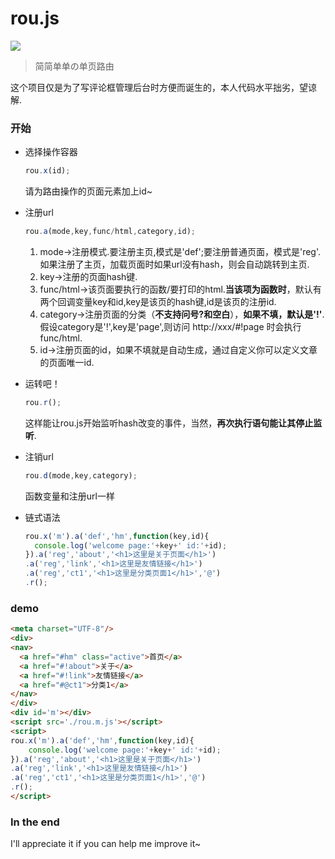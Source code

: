 # rou.js
![](https://wx4.sinaimg.cn/large/ed039e1fly1gbhvzt8ppnj20m808c3ys)  
> 简简单单の单页路由  

这个项目仅是为了写评论框管理后台时方便而诞生的，本人代码水平拙劣，望谅解.  

### 开始  
* 选择操作容器
  ```javascript
  rou.x(id);  
  ```
  请为路由操作的页面元素加上id~  
  
* 注册url  
  ```javascript
  rou.a(mode,key,func/html,category,id);  
  ````
  1. mode->注册模式.要注册主页,模式是'def';要注册普通页面，模式是'reg'.如果注册了主页，加载页面时如果url没有hash，则会自动跳转到主页.  
  2. key->注册的页面hash键.  
  3. func/html->该页面要执行的函数/要打印的html.**当该项为函数时**，默认有两个回调变量key和id,key是该页的hash键,id是该页的注册id.  
  4. category->注册页面的分类（**不支持问号?和空白**），**如果不填，默认是'!'**.假设category是'!',key是'page',则访问 http://xxx/#!page 时会执行func/html.  
  5. id->注册页面的id，如果不填就是自动生成，通过自定义你可以定义文章的页面唯一id.    
  
* 运转吧！  
  ```javascript
  rou.r();  
  ```
  这样能让rou.js开始监听hash改变的事件，当然，**再次执行语句能让其停止监听**.  
  
* 注销url
  ```javascript
  rou.d(mode,key,category); 
  ```
  函数变量和注册url一样  
  
* 链式语法  
  ```javascript
  rou.x('m').a('def','hm',function(key,id){
    console.log('welcome page:'+key+' id:'+id);
  }).a('reg','about','<h1>这里是关于页面</h1>')
  .a('reg','link','<h1>这里是友情链接</h1>')
  .a('reg','ct1','<h1>这里是分类页面1</h1>','@')
  .r();
  ```
  
### demo  
  ```html 
  <meta charset="UTF-8"/> 
  <div>
  <nav>
	<a href="#hm" class="active">首页</a>
	<a href="#!about">关于</a>
	<a href="#!link">友情链接</a>
	<a href="#@ct1">分类1</a>
  </nav>
  </div>
  <div id='m'></div>
  <script src='./rou.m.js'></script>
  <script>
  rou.x('m').a('def','hm',function(key,id){
      console.log('welcome page:'+key+' id:'+id);
  }).a('reg','about','<h1>这里是关于页面</h1>')
  .a('reg','link','<h1>这里是友情链接</h1>')
  .a('reg','ct1','<h1>这里是分类页面1</h1>','@')
  .r();
  </script>
  ``` 
  
### In the end
  I'll appreciate it if you can help me improve it~  

